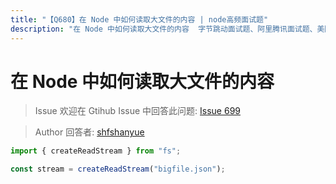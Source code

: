 ```yaml
---
title: "【Q680】在 Node 中如何读取大文件的内容 | node高频面试题"
description: "在 Node 中如何读取大文件的内容  字节跳动面试题、阿里腾讯面试题、美团小米面试题。"
---
```


# 在 Node 中如何读取大文件的内容

> Issue
> 欢迎在 Gtihub Issue 中回答此问题: [Issue 699](https://github.com/shfshanyue/Daily-Question/issues/699)

> Author
> 回答者: [shfshanyue](https://github.com/shfshanyue)

```js
import { createReadStream } from "fs";

const stream = createReadStream("bigfile.json");
```
